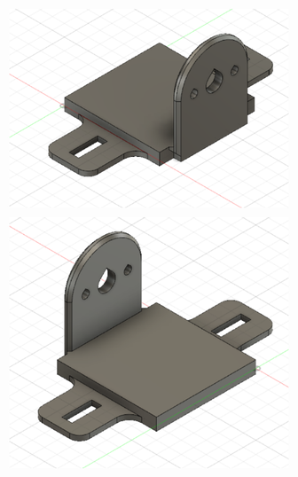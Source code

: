 ![Alt text](https://raw.githubusercontent.com/vovingyd/CAD/main/Adjustable%20Motor%20Holder%202022/Adjustable%20Motor%20Holder%201.PNG "a title")

![Alt text](https://raw.githubusercontent.com/vovingyd/CAD/main/Adjustable%20Motor%20Holder%202022/Adjustable%20Motor%20Holder%202.PNG "a title")

